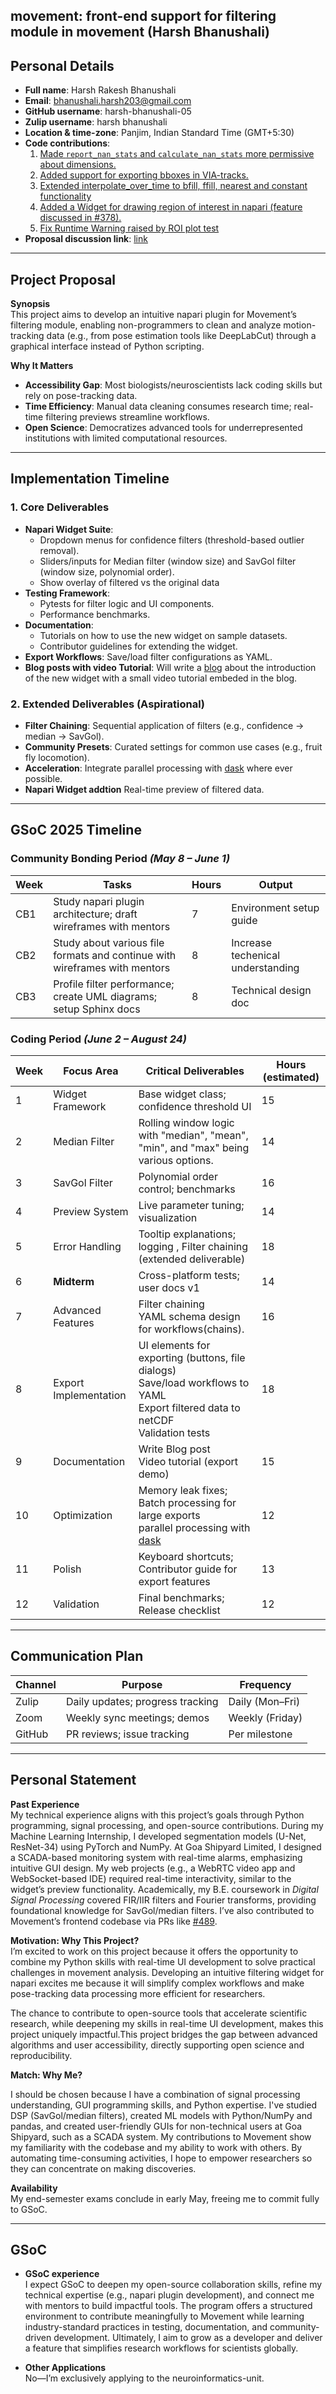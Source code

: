 ## movement: front-end support for filtering module in movement (Harsh Bhanushali)
## Personal Details  
- **Full name**: Harsh Rakesh Bhanushali  
- **Email**: bhanushali.harsh203@gmail.com  
- **GitHub username**: harsh-bhanushali-05  
- **Zulip username**: harsh bhanushali  
- **Location & time-zone**: Panjim, Indian Standard Time (GMT+5:30)  
- **Code contributions**:  
  1. [Made `report_nan_stats` and `calculate_nan_stats` more permissive about dimensions.](https://github.com/neuroinformatics-unit/movement/pull/481)  
  2. [Added support for exporting bboxes in VIA-tracks.](https://github.com/neuroinformatics-unit/movement/pull/497)  
  3. [Extended interpolate_over_time to bfill, ffill, nearest and constant functionality](https://github.com/neuroinformatics-unit/movement/pull/537)
  4. [Added a Widget for drawing region of interest in napari (feature discussed in #378).](https://github.com/neuroinformatics-unit/movement/pull/489) 
  5. [Fix Runtime Warning raised by ROI plot test](https://github.com/neuroinformatics-unit/movement/pull/534)
- **Proposal discussion link**:   [link](https://github.com/neuroinformatics-unit/gsoc/pull/41)
---

## Project Proposal  
**Synopsis**  
This project aims to develop an intuitive napari plugin for Movement’s filtering module, enabling non-programmers to clean and analyze motion-tracking data (e.g., from pose estimation tools like DeepLabCut) through a graphical interface instead of Python scripting.  

**Why It Matters**  
- **Accessibility Gap**: Most biologists/neuroscientists lack coding skills but rely on pose-tracking data.  
- **Time Efficiency**: Manual data cleaning consumes research time; real-time filtering previews streamline workflows.  
- **Open Science**: Democratizes advanced tools for underrepresented institutions with limited computational resources.  

---

## Implementation Timeline  
### 1. **Core Deliverables**  
- **Napari Widget Suite**:  
  - Dropdown menus for confidence filters (threshold-based outlier removal).  
  - Sliders/inputs for Median filter (window size) and SavGol filter (window size, polynomial order).  
  - Show overlay of filtered vs the original data
- **Testing Framework**:  
  - Pytests for filter logic and UI components.  
  - Performance benchmarks.  
- **Documentation**:  
  - Tutorials on how to use the new widget on sample datasets.  
  - Contributor guidelines for extending the widget.  
- **Export Workflows**: Save/load filter configurations as YAML.  
- **Blog posts with video Tutorial**: Will write a [blog](https://movement.neuroinformatics.dev/blog/index.html) about the introduction of the new widget with a small video tutorial embeded in the blog. 

### 2. **Extended Deliverables (Aspirational)**  
- **Filter Chaining**: Sequential application of filters (e.g., confidence → median → SavGol).  
- **Community Presets**: Curated settings for common use cases (e.g., fruit fly locomotion).  
- **Acceleration**: Integrate parallel processing with [dask](https://www.dask.org/?utm_source=xarray-docs) where ever possible.  
- **Napari Widget addtion** Real-time preview of filtered data. 

---

## GSoC 2025 Timeline  
### **Community Bonding Period** *(May 8 – June 1)*  
| Week | Tasks | Hours | Output |  
|------|-------|-------|--------|  
| CB1  | Study napari plugin architecture; draft wireframes with mentors | 7 | Environment setup guide |  
| CB2  | Study about various file formats and continue with wireframes with mentors | 8 |Increase techenical understanding |  
| CB3  |   Profile filter performance; create UML diagrams; setup Sphinx docs | 8 | Technical design doc |  
### **Coding Period** *(June 2 – August 24)*  

| Week | Focus Area | Critical Deliverables | Hours (estimated)|  
|------|------------|------------------------|-------|  
| 1    | Widget Framework | Base widget class; confidence threshold UI | 15 |  
| 2    | Median Filter | Rolling window logic with "median", "mean", "min", and "max" being various options.| 14 |  
| 3    | SavGol Filter | Polynomial order control; benchmarks | 16 |  
| 4    | Preview System | Live parameter tuning; visualization | 14 |  
| 5    | Error Handling | Tooltip explanations; logging , Filter chaining (extended deliverable) | 18 |  
| 6    | **Midterm** | Cross-platform tests; user docs v1 | 14 |  
| 7    | Advanced Features | Filter chaining <br> YAML schema design for workflows(chains).| 16 |  
| 8    | Export Implementation | UI elements for exporting (buttons, file dialogs)<br>Save/load workflows to YAML<br>Export filtered data to netCDF<br>Validation tests | 18 |  
| 9    |  Documentation |  Write Blog post<br> Video tutorial (export demo) | 15 |  
| 10   | Optimization | Memory leak fixes;<br>Batch processing for large exports <br> parallel processing with  [dask](https://www.dask.org/?utm_source=xarray-docs)| 12 |  
| 11   | Polish | Keyboard shortcuts;<br>Contributor guide for export features | 13 |  
| 12   | Validation | Final benchmarks;<br>Release checklist | 12 |  

---

## Communication Plan  
| Channel | Purpose | Frequency |  
|---------|---------|-----------|  
| Zulip   | Daily updates; progress tracking | Daily (Mon–Fri) |  
| Zoom    | Weekly sync meetings; demos | Weekly (Friday) |  
| GitHub  | PR reviews; issue tracking | Per milestone |  

---

## Personal Statement  
**Past Experience**  
My technical experience aligns with this project’s goals through Python programming, signal processing, and open-source contributions. During my Machine Learning Internship, I developed segmentation models (U-Net, ResNet-34) using PyTorch and NumPy. At Goa Shipyard Limited, I designed a SCADA-based monitoring system with real-time alarms, emphasizing intuitive GUI design. My web projects (e.g., a WebRTC video app and WebSocket-based IDE) required real-time interactivity, similar to the widget’s preview functionality. Academically, my B.E. coursework in *Digital Signal Processing* covered FIR/IIR filters and Fourier transforms, providing foundational knowledge for SavGol/median filters. I’ve also contributed to Movement’s frontend codebase via PRs like [#489](https://github.com/neuroinformatics-unit/movement/pull/489).  

**Motivation: Why This Project?**  
I’m excited to work on this project because it offers the opportunity to combine my Python skills with real-time UI development to solve practical challenges in movement analysis. Developing an intuitive filtering widget for napari excites me because it will simplify complex workflows and make pose-tracking data processing more efficient for researchers.

The chance to contribute to open-source tools that accelerate scientific research, while deepening my skills in real-time UI development, makes this project uniquely impactful.This project bridges the gap between advanced algorithms and user accessibility, directly supporting open science and reproducibility. 

**Match: Why Me?**  

I should be chosen because I have a combination of signal processing understanding, GUI programming skills, and Python expertise. I've studied DSP (SavGol/median filters), created ML models with Python/NumPy and pandas, and created user-friendly GUIs for non-technical users at Goa Shipyard, such as a SCADA system. My contributions to Movement show my familiarity with the codebase and my ability to work with others. By automating time-consuming activities, I hope to empower researchers so they can concentrate on making discoveries. 

**Availability**  
My end-semester exams conclude in early May, freeing me to commit fully to GSoC.  

---

## GSoC   

- **GSoC experience** <br>
I expect GSoC to deepen my open-source collaboration skills, refine my technical expertise (e.g., napari plugin development), and connect me with mentors to build impactful tools. The program offers a structured environment to contribute meaningfully to Movement while learning industry-standard practices in testing, documentation, and community-driven development. Ultimately, I aim to grow as a developer and deliver a feature that simplifies research workflows for scientists globally. 

- **Other Applications**  
No—I’m exclusively applying to the neuroinformatics-unit.  
